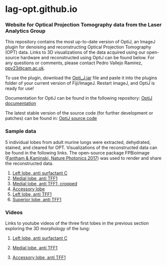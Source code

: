 # lag-opt.github.io

### Website for Optical Projection Tomography data from the Laser Analytics Group

This repository contains the most up-to-date version of OptiJ, an ImageJ plugin for denoising and reconstructing Optical Projection Tomography (OPT) data. Links to 3D visualizations of the data acquired using our open-source hardware and reconstructed using OptiJ can be found below. For any questions or comments, please contact Pedro Vallejo Ramirez, ppv23@cam.ac.uk.

To use the plugin, download the [Opti_J.jar](https://github.com/LAG-OPT/lag-opt.github.io/blob/master/Opti_J.jar) file and paste it into the plugins folder of your current version of Fiji/ImageJ. Restart imageJ, and OptiJ is ready for use!

Documentation for OptiJ can be found in the following repository: [OptiJ documentation](https://github.com/Josephzammit90/ImageJ-Recon-Plugin-Java)

The latest stable version of the source code (for further development or patches) can be found in: [OptiJ source code](https://github.com/Josephzammit90/2D_Reconstruction_patched)

### Sample data
5 individual lobes from adult murine lungs were extracted, dehydrated, stained, and cleared for OPT. Visualizations of the reconstructed data can be found in the following links. The open-source package FPBioimage ([Fantham & Kaminski, Nature Photonics 2017](https://www.nature.com/articles/nphoton.2016.273)) was used to render and share the reconstructed data.

1. [Left lobe, anti surfactant C](https://lag-opt.github.io/lungs/autofluorescent-250/)
2. [Medial lobe, anti TFF1](https://lag-opt.github.io/lungs/right-middle-250/)
2. [Medial lobe, anti TFF1, cropped](https://lag-opt.github.io/lungs/right-middle-cropped/)
3. [Accessory lobe](https://lag-opt.github.io/lungs/accesory-250/)
4. [Left lobe, anti TFF1](https://lag-opt.github.io/lungs/large-left-250/)
5. [Superior lobe, anti TFF1](https://lag-opt.github.io/lungs/right-upper-250/)

### Videos
Links to youtube videos of the three first lobes in the previous section exploring the 3D morphology of the lung: 

1. [Left lobe, anti surfactant C](https://youtu.be/BIICAE47ia0)

2. [Medial lobe, anti TFF1](https://youtu.be/rDL8ECd94Pc)

3. [Accessory lobe, anti TFF1](https://youtu.be/OLcNRcAR1dI)

